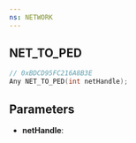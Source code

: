```yaml
---
ns: NETWORK
---
```

## NET_TO_PED

```c
// 0xBDCD95FC216A8B3E
Any NET_TO_PED(int netHandle);
```

## Parameters
* **netHandle**:
